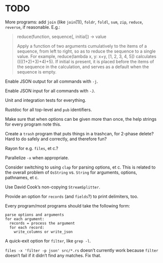 # TODO

More programs: add `join` (like `join`(1)), `foldr`, `foldl`, `sum`, `zip`,
`reduce`, `reverse`, if reasonable. E.g.:

> reduce(function, sequence[, initial]) -> value
>
> Apply a function of two arguments cumulatively to the items of a sequence,
> from left to right, so as to reduce the sequence to a single value. For
> example, reduce(lambda x, y: x+y, [1, 2, 3, 4, 5]) calculates
> ((((1+2)+3)+4)+5).  If initial is present, it is placed before the items of
> the sequence in the calculation, and serves as a default when the sequence is
> empty.

Enable JSON output for all commands with `-j`.

Enable JSON input for all commands with `-J`.

Unit and integration tests for everything.

Rustdoc for all top-level and `pub` identifiers.

Make sure that when options can be given more than once, the help strings for
every program note this.

Create a `trash` program that puts things in a trashcan, for 2-phase delete?
Hard to do safely and correctly, and therefore fun?

Rayon for e.g. `files`, et c.?

Parallelize `-x` when appropriate.

Consider switching to using `clap` for parsing options, et c. This is related to
the overall problem of `OsString` vs. `String` for arguments, options,
pathnames, et c.

Use David Cook’s non-copying `StreamSplitter`.

Provide an option for `records` (and `fields`?) to print delimiters, too.

Every program/most programs should take the following form:

```
parse options and arguments
for each argument:
  records = process the argument
  for each record:
    write_columns or write_json
```

A quick-exit option for `filter`, like `grep -l`.

`files -x 'filter -p json' src/*.rs` doesn’t currently work because `filter`
doesn’t fail if it didn’t find any matches. Fix that.
